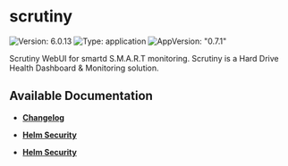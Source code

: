 # scrutiny

![Version: 6.0.13](https://img.shields.io/badge/Version-6.0.13-informational?style=flat-square) ![Type: application](https://img.shields.io/badge/Type-application-informational?style=flat-square) ![AppVersion: "0.7.1"](https://img.shields.io/badge/AppVersion-"0.7.1"-informational?style=flat-square)

Scrutiny WebUI for smartd S.M.A.R.T monitoring. Scrutiny is a Hard Drive Health Dashboard & Monitoring solution.

## Available Documentation

- [**Changelog**](CHANGELOG)

- [**Helm Security**](container-security)

- [**Helm Security**](helm-security)

